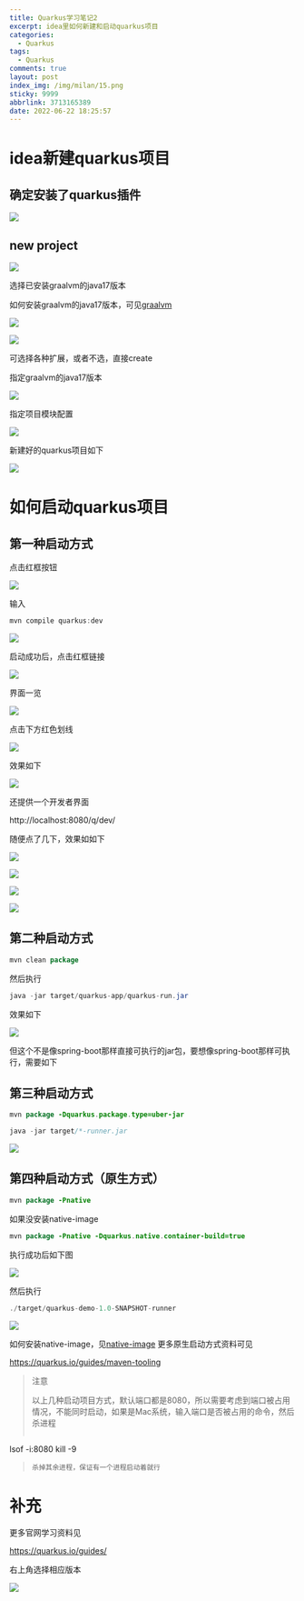 ```yaml
---
title: Quarkus学习笔记2
excerpt: idea里如何新建和启动quarkus项目
categories:
  - Quarkus
tags:
  - Quarkus
comments: true
layout: post
index_img: /img/milan/15.png
sticky: 9999
abbrlink: 3713165389
date: 2022-06-22 18:25:57
---
```


# idea新建quarkus项目

## 确定安装了quarkus插件

![](img/quarkus/A361119A-63D7-4E21-BA5A-8EA91EB9FCCC.png)

## new project

![](img/quarkus/D51B5E83-AF00-4D96-AAB5-73BDA3F1487D.png)

选择已安装graalvm的java17版本

如何安装graalvm的java17版本，可见<a href="/posts/877356228.html#graalvm">graalvm</a>

![](img/quarkus/B665EE8E-41E7-4798-A8A2-B13E13FA186E.png)

![](img/quarkus/A6959508-98A3-4128-B6FD-F724EC5370D8.png)

可选择各种扩展，或者不选，直接create

指定graalvm的java17版本

![](img/quarkus/A88DCF4B-C700-46E4-B239-D72522744A7B.png)

指定项目模块配置

![](img/quarkus/825CBDFC-0793-4326-A429-A5A40B606E90.png)

新建好的quarkus项目如下

![](img/quarkus/16D2F543-9ABD-4433-A6D3-6DC6822D349B.png)


# 如何启动quarkus项目

## 第一种启动方式

点击红框按钮

![](img/quarkus/868D143C-98D9-4772-9BB8-D7A208BE270C.png)

输入
``` java
mvn compile quarkus:dev
```

![](img/quarkus/08BFDA2E-96E7-418F-B143-FE213A4B9D48.png)

启动成功后，点击红框链接


![](img/quarkus/122A88A3-8979-4C21-8EE3-D77A7F6F17D8.png)

界面一览

![](img/quarkus/E6A0AD91-C3A8-4AC2-A4B1-C4C2F7B2E36D.png)

点击下方红色划线

![](img/quarkus/9AFB6246-CC61-4DC8-8B80-88FDBB1F38E8.png)

效果如下

![](img/quarkus/B9FD4556-C450-40BF-9C9D-767F35BDD41B.png)

还提供一个开发者界面

http://localhost:8080/q/dev/


随便点了几下，效果如如下

![](img/quarkus/5E54DD0F-E753-4BD9-8182-EF1117452327.png)

![](img/quarkus/8F32C5B1-BE7D-4361-8D6D-E1047474DD32.png)

![](img/quarkus/E232CC11-E590-4413-9093-957E5EE62B2A.png)

![](img/quarkus/F7C2CC47-FF5F-456F-915F-2AF04EF3BC06.png)

## 第二种启动方式

``` java
mvn clean package
```

然后执行

``` java
java -jar target/quarkus-app/quarkus-run.jar
```

效果如下

![](img/quarkus/B15B8025-AF97-4259-94BE-8966C61AFC11.png)

但这个不是像spring-boot那样直接可执行的jar包，要想像spring-boot那样可执行，需要如下

## 第三种启动方式

``` java
mvn package -Dquarkus.package.type=uber-jar

java -jar target/*-runner.jar
```

![](img/quarkus/4E84840E-A517-464C-876B-1DAD95FADCF8.png)

## 第四种启动方式（原生方式）

``` java
mvn package -Pnative
```

如果没安装native-image

``` java
mvn package -Pnative -Dquarkus.native.container-build=true
```

执行成功后如下图

![](img/quarkus/00C18046-BF69-40A2-92EB-122723374761.png)

然后执行

``` java
./target/quarkus-demo-1.0-SNAPSHOT-runner
``` 

![](img/quarkus/77915776-9730-4179-A7F4-CCCDD997548A.png)

如何安装native-image，见<a href="/posts/877356228.html#native-image">native-image</a>
更多原生启动方式资料可见

https://quarkus.io/guides/maven-tooling

>注意
> 
>以上几种启动项目方式，默认端口都是8080，所以需要考虑到端口被占用情况，不能同时启动，如果是Mac系统，输入端口是否被占用的命令，然后杀进程
>``` java
lsof -i:8080
kill -9 
>```
>杀掉其余进程，保证有一个进程启动着就行

# 补充

更多官网学习资料见

https://quarkus.io/guides/

右上角选择相应版本

![](img/quarkus/C37C0EE7-EE49-48FA-B7CC-A9F9E0B6319B.png)

